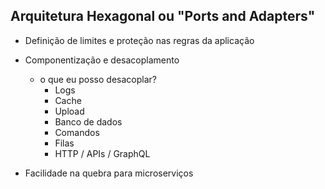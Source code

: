 ## Arquitetura Hexagonal ou "Ports and Adapters"

- Definição de limites e proteção nas regras da aplicação
- Componentização e desacoplamento
    - o que eu posso desacoplar?
        - Logs
        - Cache
        - Upload
        - Banco de dados
        - Comandos
        - Filas
        - HTTP / APIs / GraphQL

- Facilidade na quebra para microserviços
